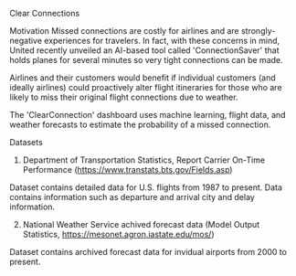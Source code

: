 Clear Connections

Motivation
Missed connections are costly for airlines and are strongly-negative experiences for travelers. In fact, with these concerns in mind, United recently unveiled an AI-based tool called 'ConnectionSaver' that holds planes for several minutes so very tight connections can be made.

Airlines and their customers would benefit if individual customers (and ideally airlines) could proactively alter flight itineraries for those who are likely to miss their original flight connections due to weather.

The 'ClearConnection' dashboard uses machine learning, flight data, and weather forecasts to estimate the probability of a missed connection.

Datasets
1. Department of Transportation Statistics, Report Carrier On-Time Performance (https://www.transtats.bts.gov/Fields.asp)

Dataset contains detailed data for U.S. flights from 1987 to present. Data contains information such as departure and arrival city and delay information.

2. National Weather Service achived forecast data (Model Output Statistics, https://mesonet.agron.iastate.edu/mos/)

Dataset contains archived forecast data for invidual airports from 2000 to present.
